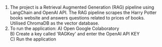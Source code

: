 1. The project is a Retrieval Augmented Generation (RAG) pipeline using LangChain and OpenAI API. The RAG pipeline scrapes the Harry Potter books website and answers questions related to prices of books. Utilised ChromaDB as the vector database.
2. To run the application:
   A) Open Google Colaboratory  
   B) Create a key called 'RAGKey' and enter the OpenAI API KEY  
   C) Run the application  

